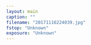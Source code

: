 ```yaml
---
layout: main
caption: ""
filename: "20171116224039.jpg"
fstop: "Unknown"
exposure: "Unknown"
---
```

